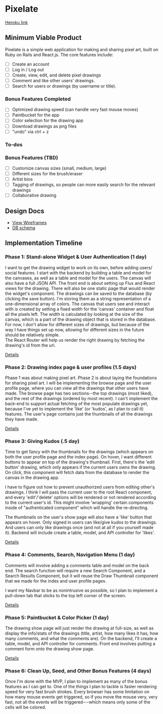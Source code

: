 # Pixelate

[Heroku link][heroku]

[heroku]: https://pixelate.herokuapp.com

## Minimum Viable Product

Pixelate is a simple web application for making and sharing pixel art, built on Ruby on Rails and React.js. The core features include:

<!-- This is a Markdown checklist. Use it to keep track of your progress! -->

- [ ] Create an account
- [ ] Log in / Log out
- [ ] Create, view, edit, and delete pixel drawings
- [ ] Comment and like other users' drawings.
- [ ] Search for users or drawings (by username or title).

### Bonus Features Completed
- [ ] Optimized drawing speed (can handle very fast mouse moves)
- [ ] Paintbucket for the app
- [ ] Color selection for the drawing app
- [ ] Download drawings as png files
- [ ] "undo" via ctrl + z

### To-dos
### Bonus Features (TBD)
- [ ] Customize canvas sizes (small, medium, large)
- [ ] Different sizes for the brush/eraser
- [ ] Artist bios
- [ ] Tagging of drawings, so people can more easily search for the relevant drawings
- [ ] Collaborative drawing

## Design Docs
* [View Wireframes][view]
* [DB schema][schema]

[view]: ./docs/views.md
[schema]: ./docs/schema.md

## Implementation Timeline

### Phase 1: Stand-alone Widget & User Authentication (1 day)

I want to get the drawing widget to work on its own, before adding users/ social features. I start with the backend by building a table and model for the canvases, as well as a table and model for the users. The canvas will also have a full JSON API.
The front end is about setting up Flux and React views for the drawing. There will also be one static page that would render the widget's component.
The drawings can be saved to the database (by clicking the save button).  I'm storing them as a string representation of a one-dimensional array of colors. The canvas that users see and interact with is created by setting a fixed width for the 'canvas' container and float all the pixels left.  The width is calculated by looking at the size of the canvas, which is a part of the drawing object that is stored in the database. For now, I don't allow for different sizes of drawings, but because of the way I have things set up now, allowing for different sizes in the future should be relatively simple.  
The React Router will help us render the right drawing by fetching the drawing's id from the url.

[Details][phase-one]

### Phase 2: Drawing index page & user profiles (1.5 days)

Phase 1 was about making pixel art.  Phase 2 is about laying the foundations for sharing pixel art. I will be implementing the browse page and the user profile page, where you can view all the drawings that other users have made.  The browse page has two sections--the top drawings (most liked), and the rest of the drawings (ordered by most recent). I can't implement the back-end to support actual fetching of the most populate drawings yet, because I've yet to implement the 'like' (or 'kudos', as I plan to call it) features.  The user's page contains just the thumbnails of all the drawings they have made.  

[Details][phase-two]

### Phase 3: Giving Kudos (.5 day)

Time to get fancy with the thumbnails for the drawings (which appears on both the user profile page and the index page). On hover, I want different buttons to appear on top of the drawing's thumbnail. First, there's the 'edit button' drawing, which only appears if the current users owns the drawing.  On click, this component will fetch data from the database to render the canvas in the drawing app.

I have to figure out how to prevent unauthorized users from editing other's drawings. I think I will pass the current user to the root React component, and every 'edit'/'delete' options will be rendered or not rendered according to the current user's id. This might involve 'wrapping' certain components inside of "authenticated component" which will handle the re-directing.

The thumbnails on the user's show page will also have a 'like' button that appears on hover. Only signed in users can like/give kudos to the drawings. And users can only like drawings once (and not at all if you yourself made it).  Backend will include create a table, model, and API controller for 'likes'.

[Details][phase-three]

### Phase 4: Comments, Search, Navigation Menu (1 day)
Comments will involve adding a comments table and model on the back end.  The search function will require a new Search Component, and a Search Results Component, but it will reuse the Draw Thumbnail component that we made for the index and user profile pages.

I want my Navbar to be as nonintrusive as possible, so I plan to implement a pull-down tab that sticks to the top left corner of the screen.

[Details][phase-four]

### Phase 5: Paintbucket & Color Picker (1 day)

The drawing show page will just render the drawing at full-size, as well as display the info/stats of the drawings (title, artist, how many likes it has, how many comments, and what the comments are).
On the backend, I'll create a table, model, and API controller for comments. Front end involves putting a comment form onto the drawing show page.

[Details][phase-five]

### Phase 6: Clean Up, Seed, and Other Bonus Features (4 days)
Once I'm done with the MVP, I plan to implement as many of the bonus features as I can get to.  One of the things I plan to tackle is faster rendering speed for very fast brush strokes.  Every browser has some limitation on how many mouse events get triggered, so if you move the mouse very, very fast, not all the events will be triggered---which means only some of the cells will be colored.


[phase-one]: ./docs/phases/phase1.md
[phase-two]: ./docs/phases/phase2.md
[phase-three]: ./docs/phases/phase3.md
[phase-four]: ./docs/phases/phase4.md
[phase-five]: ./docs/phases/phase5.md
[phase-six]: ./docs/phases/phase6.md
